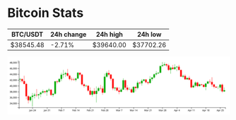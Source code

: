 # Bitcoin Stats

BTC/USDT|24h change|24h high|24h low|
|---|---|---|---|
|$38545.48|-2.71%|$39640.00|$37702.26|

<img src="./chart.svg">
